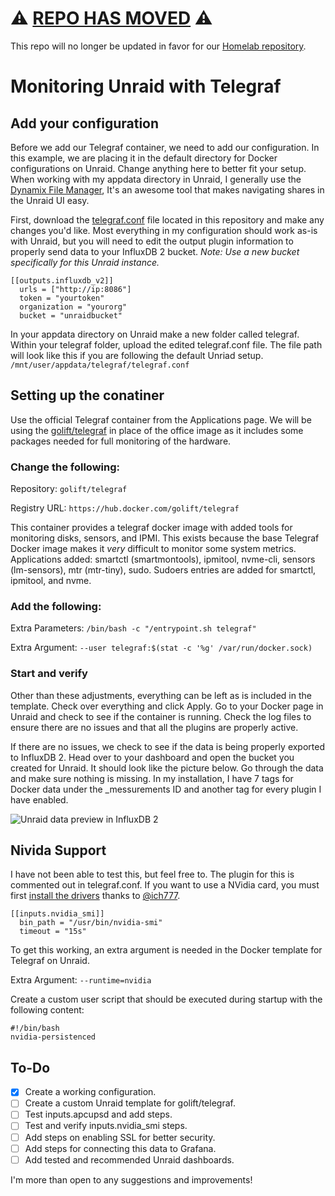 # ⚠️ [REPO HAS MOVED](https://github.com/TechHutTV/homelab/tree/main/monitoring) ⚠️
This repo will no longer be updated in favor for our [Homelab repository](https://github.com/TechHutTV/homelab/tree/main).

# Monitoring Unraid with Telegraf

## Add your configuration
Before we add our Telegraf container, we need to add our configuration. In this example, we are placing it in the default directory for Docker configurations on Unraid. Change anything here to better fit your setup. When working with my appdata directory in Unraid, I generally use the [Dynamix File Manager](https://forums.unraid.net/topic/120982-dynamix-file-manager/), It's an awesome tool that makes navigating shares in the Unraid UI easy.

First, download the [telegraf.conf](https://github.com/TechHutTV/server-monitoring/blob/main/unraid/telegraf.conf) file located in this repository and make any changes you'd like. Most everything in my configuration should work as-is with Unraid, but you will need to edit the output plugin information to properly send data to your InfluxDB 2 bucket. _Note: Use a new bucket specifically for this Unraid instance._

```
[[outputs.influxdb_v2]]
  urls = ["http://ip:8086"]
  token = "yourtoken"
  organization = "yourorg"
  bucket = "unraidbucket"
```

In your appdata directory on Unraid make a new folder called telegraf. Within your telegraf folder, upload the edited telegraf.conf file. The file path will look like this if you are following the default Unriad setup. ```/mnt/user/appdata/telegraf/telegraf.conf ```


## Setting up the conatiner

Use the official Telegraf container from the Applications page. We will be using the [golift/telegraf](https://hub.docker.com/golift/telegraf) in place of the office image as it includes some packages needed for full monitoring of the hardware.
### Change the following:

Repository: ```golift/telegraf```

Registry URL: ```https://hub.docker.com/golift/telegraf```

This container provides a telegraf docker image with added tools for monitoring disks, sensors, and IPMI. This exists because the base Telegraf Docker image makes it *very* difficult to monitor some system metrics. Applications added: smartctl (smartmontools), ipmitool, nvme-cli, sensors (lm-sensors), mtr (mtr-tiny), sudo. Sudoers entries are added for smartctl, ipmitool, and nvme.

### Add the following:

Extra Parameters: ```/bin/bash -c "/entrypoint.sh telegraf"```

Extra Argument: ```--user telegraf:$(stat -c '%g' /var/run/docker.sock)```

### Start and verify

Other than these adjustments, everything can be left as is included in the template. Check over everything and click Apply. Go to your Docker page in Unraid and check to see if the container is running. Check the log files to ensure there are no issues and that all the plugins are properly active.

If there are no issues, we check to see if the data is being properly exported to InfluxDB 2. Head over to your dashboard and open the bucket you created for Unraid. It should look like the picture below. Go through the data and make sure nothing is missing. In my installation, I have 7 tags for Docker data under the _messurements ID and another tag for every plugin I have enabled.

![Unraid data preview in InfluxDB 2](https://github.com/TechHutTV/server-monitoring/blob/main/unraid/unraid-data-preview.png?raw=true)

## Nivida Support

I have not been able to test this, but feel free to. The plugin for this is commented out in telegraf.conf. If you want to use a NVidia card, you must first [install the drivers](https://forums.unraid.net/topic/98978-plugin-nvidia-driver/) thanks to [@ich777](https://forums.unraid.net/profile/72388-ich777/).

```
[[inputs.nvidia_smi]]
  bin_path = "/usr/bin/nvidia-smi"
  timeout = "15s"
```
To get this working, an extra argument is needed in the Docker template for Telegraf on Unraid.

Extra Argument: ```--runtime=nvidia```

Create a custom user script that should be executed during startup with the following content:

```
#!/bin/bash
nvidia-persistenced
```

## To-Do
- [x] Create a working configuration.
- [ ] Create a custom Unraid template for golift/telegraf.
- [ ] Test inputs.apcupsd and add steps.
- [ ] Test and verify inputs.nvidia_smi steps.
- [ ] Add steps on enabling SSL for better security.
- [ ] Add steps for connecting this data to Grafana.
- [ ] Add tested and recommended Unraid dashboards.

I'm more than open to any suggestions and improvements!
